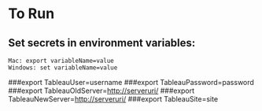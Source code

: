 # To Run

## Set secrets in environment variables:
    Mac: export variableName=value
    Windows: set variableName=value
###export TableauUser=username
###export TableauPassword=password
###export TableauOldServer=<http://serveruri/>
###export TableauNewServer=<http://serveruri/>
###export TableauSite=site